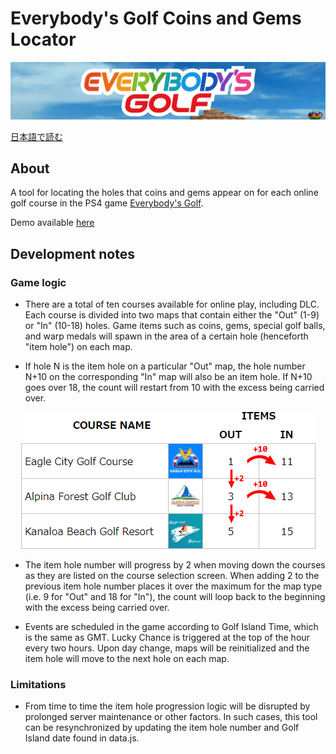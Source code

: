 # Everybody's Golf Coins and Gems Locator

<img src="readme/egbanner.jpg" />

[日本語で読む](README.jp.md)

## About
A tool for locating the holes that coins and gems appear on for each online golf course in the PS4 game <a href="https://store.playstation.com/en-us/product/UP9000-CUSA04687_00-EVERYBODYSGOLFUS" target="_blank">Everybody's Golf</a>.

Demo available <a href="https://TheFabulousPika.github.io/everybodys-golf-coins-and-gems-locator/" target="_blank">here<a>

## Development notes
### Game logic
* There are a total of ten courses available for online play, including DLC. Each course is divided into two maps that contain either the "Out" (1-9) or "In" (10-18) holes.
Game items such as coins, gems, special golf balls, and warp medals will spawn in the area of a certain hole (henceforth "item hole") on each map.

* If hole N is the item hole on a particular "Out" map, the hole number N+10 on the corresponding "In" map will also be an item hole. If N+10 goes over 18, the count will restart from 10 with the excess being carried over.

<p align=center><img src="readme/eglogic.png" /></p>

* The item hole number will progress by 2 when moving down the courses as they are listed on the course selection screen. When adding 2 to the previous item hole number places it over the maximum for the map type (i.e. 9 for "Out" and 18 for "In"), the count will loop back to the beginning with the excess being carried over.

* Events are scheduled in the game according to Golf Island Time, which is the same as GMT. Lucky Chance is triggered at the top of the hour every two hours. Upon day change, maps will be reinitialized and the item hole will move to the next hole on each map.

### Limitations
* From time to time the item hole progression logic will be disrupted by prolonged server maintenance or other factors. In such cases, this tool can be resynchronized by updating the item hole number and Golf Island date found in data.js.
